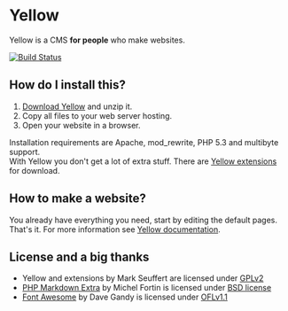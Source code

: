 Yellow
======

Yellow is a CMS **for people** who make websites.

[![Build Status](https://secure.travis-ci.org/markseu/yellowcms.png)](https://travis-ci.org/markseu/yellowcms)

How do I install this?
----------------------
1. [Download Yellow](https://github.com/markseu/yellowcms/archive/master.zip) and unzip it.  
2. Copy all files to your web server hosting.  
3. Open your website in a browser.

Installation requirements are Apache, mod_rewrite, PHP 5.3 and multibyte support.  
With Yellow you don't get a lot of extra stuff. There are [Yellow extensions](https://github.com/markseu/yellowcms-extensions/blob/master/README.md) for download.

How to make a website?
----------------------
You already have everything you need, start by editing the default pages.  
That's it. For more information see [Yellow documentation](https://github.com/markseu/yellowcms-extensions/blob/master/documentation/README.md).

License and a big thanks
------------------------
* Yellow and extensions by Mark Seuffert are licensed under [GPLv2](http://opensource.org/licenses/GPL-2.0)
* [PHP Markdown Extra](https://github.com/michelf/php-markdown) by Michel Fortin is licensed under [BSD license](http://opensource.org/licenses/BSD-3-Clause)
* [Font Awesome](https://github.com/FortAwesome/Font-Awesome) by Dave Gandy is licensed under [OFLv1.1](http://opensource.org/licenses/OFL-1.1)